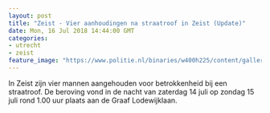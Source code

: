 ```yaml
---
layout: post
title: "Zeist - Vier aanhoudingen na straatroof in Zeist (Update)"
date: Mon, 16 Jul 2018 14:44:00 GMT
categories: 
- utrecht 
- zeist 
feature_image: "https://www.politie.nl/binaries/w400h225/content/gallery/politie/stockfotos/algemeen/gele-politiejas.jpg"
---
```


In Zeist zijn vier mannen aangehouden voor betrokkenheid bij een straatroof. De beroving vond in de nacht van zaterdag 14 juli op zondag 15 juli rond 1.00 uur plaats aan de Graaf Lodewijklaan.
